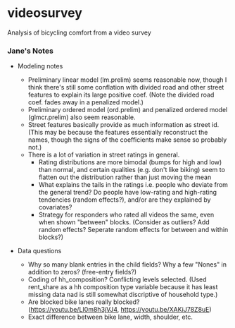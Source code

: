 # videosurvey
Analysis of bicycling comfort from a video survey

### Jane's Notes

- Modeling notes 
  - Preliminary linear model (lm.prelim) seems reasonable now, though I think there's still some conflation with divided road and other street features to explain its large positive coef. (Note the divided road coef. fades away in a penalized model.)
  - Preliminary ordered model (ord.prelim) and penalized ordered model (glmcr.prelim) also seem reasonable.
  - Street features basically provide as much information as street id. (This may be because the features essentially reconstruct the names, though the signs of the coefficients make sense so probably not.) 
  - There is a lot of variation in street ratings in general. 
    - Rating distributions are more bimodal (bumps for high and low) than normal, and certain qualities (e.g. don't like biking) seem to flatten out the distribution rather than just moving the mean
    - What explains the tails in the ratings i.e. people who deviate from the general trend? Do people have low-rating and high-rating tendencies (random effects?), and/or are they explained by covariates?
    - Strategy for responders who rated all videos the same, even when shown "between" blocks. (Consider as outliers? Add random effects? Seperate random effects for between and within blocks?)
  

- Data questions
  - Why so many blank entries in the child fields? Why a few "Nones" in addition to zeros? (free-entry fields?)
  - Coding of hh_composition? Conflicting levels selected. (Used rent_share as a hh composition type variable because it has least missing data nad is still somewhat discriptive of household type.)
  - Are blocked bike lanes really blocked? (https://youtu.be/LI0m8h3jVJ4, https://youtu.be/XAKiJ78Z8uE)
  - Exact difference between bike lane, width, shoulder, etc.
  

  
  
